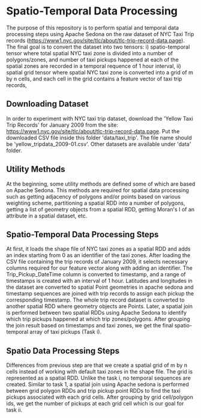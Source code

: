 # Spatio-Temporal Data Processing
The purpose of this repository is to perform spatial and temporal data processing steps using Apache Sedona on the raw dataset of NYC Taxi Trip records (https://www1.nyc.gov/site/tlc/about/tlc-trip-record-data.page). The final goal is to convert the dataset into two tensors: i) spatio-temporal tensor where total spatial NYC taxi zone is divided into a number of polygons/zones, and number of taxi pickups happened at each of the spatial zones are recorded in a temporal requence of 1 hour interval, ii) spatial grid tensor where spatial NYC taxi zone is converted into a grid of m by n cells, and each cell in the grid contains a feature vector of taxi trip records,

## Downloading Dataset
In order to experiment with NYC taxi trip dataset, download the 'Yellow Taxi Trip Records' for January 2009 from the site: https://www1.nyc.gov/site/tlc/about/tlc-trip-record-data.page. Put the downloaded CSV file inside this folder 'data/taxi_trip'. The file name should be 'yellow_tripdata_2009-01.csv'. Other datasets are available under 'data' folder.

## Utility Methods
At the beginning, some utility methods are defined some of which are based on Apache Sedona. This methods are required for spatial data processing such as getting adjacency of polygons and/or points based on various weighting scheme, partitioning a spatial RDD into a number of polygons, getting a list of geometry objects from a spatial RDD, getting Moran's I of an attribute in a spatial dataset, etc.

## Spatio-Temporal Data Processing Steps
At first, it loads the shape file of NYC taxi zones as a spatial RDD and adds an index starting from 0 as an identifier of the taxi zones. After loading the CSV file containing the trip records of January 2009, it selects necessary columns required for our feature vector along with adding an identifier. The Trip_Pickup_DateTime column is converted to timestamp, and a range of timestamps is created with an interval of 1 hour. Latitudes and longitudes in the dataset are converted to spatial Point geometries in apache sedona and timestamp sequences are joined with trip records to assign each pickup the corresponding timestamp. The whole trip record dataset is converted to another spatial RDD where geometry objects are Points. Later, a spatial join is performed between two spatial RDDs using Apache Sedona to identify which trip pickups happened at which trip zones/polygons. After grouping the join result based on timestamps and taxi zones, we get the final spatio-temporal array of taxi pickups (Task i).

## Spatio Data Processing Steps
Differences from previous step are that we create a spatial grid of m by n cells instead of working with default taxi zones in the shape file. The grid is represented as a spatial RDD. Unlike the task i, no temporal sequences are created. Similar to task 1, a spatial join using Apache sedona is performed between grid polygon RDDs and trip pickup point RDDs to find the taxi pickups associated with each grid cells. After grouping by grid cell/polygon ids, we get the number of pickups at each grid cell which is our goal for task ii.
